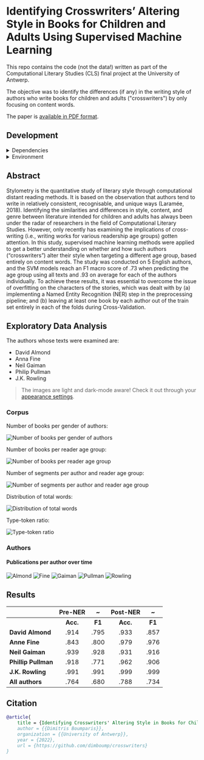# Identifying Crosswriters’ Altering Style in Books for Children and Adults Using Supervised Machine Learning

This repo contains the code (not the data!) written as part of the Computational Literary Studies (CLS) final project at the University of Antwerp.

The objective was to identify the differences (if any) in the writing style of authors who write books for children and adults ("crosswriters") by only focusing on content words.

The paper is [available in PDF format](Identifying_Crosswriters_Altering_Style_in_Books_for_Children_and_Adults_Using_Supervised_Machine_Learning.pdf).

## Development

<!-- markdownlint-disable MD033 -->
<details>
    <summary>Dependencies</summary>
    <ul>
        <li>Standard:</li>
        <ul>
            <li><code>__future__</code></li>
            <li><code>os</code></li>
            <li><code>re</code></li>
            <li><code>glob</code></li>
            <li><code>typing</code></li>
        </ul>
        <li>Third-party:</li>
        <ul>
            <li>Numpy</li>
            <li>Pandas</li>
            <li>Matplotlib</li>
            <li>Seaborn</li>
            <li>Scikit-Learn</li>
            <li>Transformers</li>
            <li>pprint</li>
        </ul>
    </ul>
</details>

<details>
<summary>Environment</summary>
<ul>
    <li>Windows 11 + WSL</li>
    <li>Python 3.9.12 (virtualenv)</li>
</ul>
</details>
<!--  -->

## Abstract

Stylometry is the quantitative study of literary style through computational distant reading methods. It is based on the observation that authors tend to write in relatively consistent, recognisable, and unique ways (Laramée, 2018). Identifying the similarities and differences in style, content, and genre between literature intended for children and adults has always been under the radar of researchers in the field of Computational Literary Studies. However, only recently has examining the implications of cross-writing (i.e., writing works for various readership age groups) gotten attention. In this study, supervised machine learning methods were applied to get a better understanding on whether and how such authors (“crosswriters”) alter their style when targeting a different age group, based entirely on content words. The study was conducted on 5 English authors, and the SVM models reach an F1 macro score of .73 when predicting the age group using all texts and .93 on average for each of the authors individually. To achieve these results, it was essential to overcome the issue of overfitting on the characters of the stories, which was dealt with by (a) implementing a Named Entity Recognition (NER) step in the preprocessing pipeline; and (b) leaving at least one book by each author out of the train set entirely in each of the folds during Cross-Validation.

## Exploratory Data Analysis

The authors whose texts were examined are:

- David Almond
- Anna Fine
- Neil Gaiman
- Philip Pullman
- J.K. Rowling

> The images are light and dark-mode aware! Check it out through your [appearance settings](https://github.com/settings/appearance).

### Corpus

Number of books per gender of authors:

<picture>
    <source media="(prefers-color-scheme: light)" srcset="img/EDA/light/gender_per_reader_group.svg">
    <source media="(prefers-color-scheme: dark)" srcset="img/EDA/dark/gender_per_reader_group_dark.svg">
    <img alt="Number of books per gender of authors" src="img/EDA/light/gender_per_reader_group_dark.svg">
</picture>

Number of books per reader age group:

<picture>
    <source media="(prefers-color-scheme: light)" srcset="img/EDA/light/books_per_reader_group.svg">
    <source media="(prefers-color-scheme: dark)" srcset="img/EDA/dark/books_per_reader_group_dark.svg">
    <img alt="Number of books per reader age group" src="img/EDA/light/books_per_reader_group.svg">
</picture>

Number of segments per author and reader age group:

<picture>
    <source media="(prefers-color-scheme: light)" srcset="img/EDA/light/total_segments_per_author_age_group.svg">
    <source media="(prefers-color-scheme: dark)" srcset="img/EDA/dark/total_segments_per_author_age_group_dark.svg">
    <img alt="Number of segments per author and reader age group"
         src="img/EDA/light/total_segments_per_author_age_group.svg"
    >
</picture>

Distribution of total words:

<picture>
    <source media="(prefers-color-scheme: light)" srcset="img/EDA/light/total_words_dist.svg">
    <source media="(prefers-color-scheme: dark)" srcset="img/EDA/dark/total_words_dist_dark.svg">
    <img alt="Distribution of total words" src="img/EDA/light/total_words_dist.svg">
</picture>

Type-token ratio:

<picture>
    <source media="(prefers-color-scheme: light)" srcset="img/EDA/light/type_token_ratio_dist_all.svg">
    <source media="(prefers-color-scheme: dark)" srcset="img/EDA/dark/type_token_ratio_dist_all_dark.svg">
    <img alt="Type-token ratio" src="img/EDA/light/type_token_ratio_dist_all.svg">
</picture>

### Authors

#### Publications per author over time

<picture>
    <source media="(prefers-color-scheme: light)" srcset="img/EDA/light/publications_per_reader_group_Almond.svg">
    <source media="(prefers-color-scheme: dark)" srcset="img/EDA/dark/publications_per_reader_group_Almond_dark.svg">
    <img alt="Almond" src="img/EDA/light/publications_per_reader_group_Almond.svg">
</picture>

<picture>
    <source media="(prefers-color-scheme: light)" srcset="img/EDA/light/publications_per_reader_group_Fine.svg">
    <source media="(prefers-color-scheme: dark)" srcset="img/EDA/dark/publications_per_reader_group_Fine_dark.svg">
    <img alt="Fine" src="img/EDA/light/publications_per_reader_group_Fine.svg">
</picture>

<picture>
    <source media="(prefers-color-scheme: light)" srcset="img/EDA/light/publications_per_reader_group_Gaiman.svg">
    <source media="(prefers-color-scheme: dark)" srcset="img/EDA/dark/publications_per_reader_group_Gaiman_dark.svg">
    <img alt="Gaiman" src="img/EDA/light/publications_per_reader_group_Gaiman.svg">
</picture>

<picture>
    <source media="(prefers-color-scheme: light)" srcset="img/EDA/light/publications_per_reader_group_Pullman.svg">
    <source media="(prefers-color-scheme: dark)" srcset="img/EDA/dark/publications_per_reader_group_Pullman_dark.svg">
    <img alt="Pullman" src="img/EDA/light/publications_per_reader_group_Pullman.svg">
</picture>

<picture>
    <source media="(prefers-color-scheme: light)" srcset="img/EDA/light/publications_per_reader_group_Rowling.svg">
    <source media="(prefers-color-scheme: dark)" srcset="img/EDA/dark/publications_per_reader_group_Rowling_dark.svg">
    <img alt="Rowling" src="img/EDA/light/publications_per_reader_group_Rowling.svg">
</picture>

## Results

<!-- markdownlint-disable MD010 -->
|                     | **Pre-NER** | **~** | **Post-NER** | **~**
| :-------------------|:-----------:|:-----:|:------------:|:-----:
|                     | **Acc.**    | **F1**| **Acc.**     | **F1**
| **David Almond**    | .914        | .795  | .933         | .857  
| **Anne Fine**       | .843        | .800  | .979         | .976  
| **Neil Gaiman**     | .939        | .928  | .931         | .916  
| **Phillip Pullman** | .918        | .771  | .962         | .906  
| **J.K. Rowling**    | .991        | .991  | .999         | .999  
| **All authors**     | .764        | .680  | .788         | .734

## Citation

```bibtex
@article{
    title = {Identifying Crosswriters' Altering Style in Books for Children and Adults Using Supervised Machine Learning},
    author = {{Dimitris Boumparis}},
    organization = {{University of Antwerp}},
    year = {2022},
    url = {https://github.com/dimboump/crosswriters}
}
```
